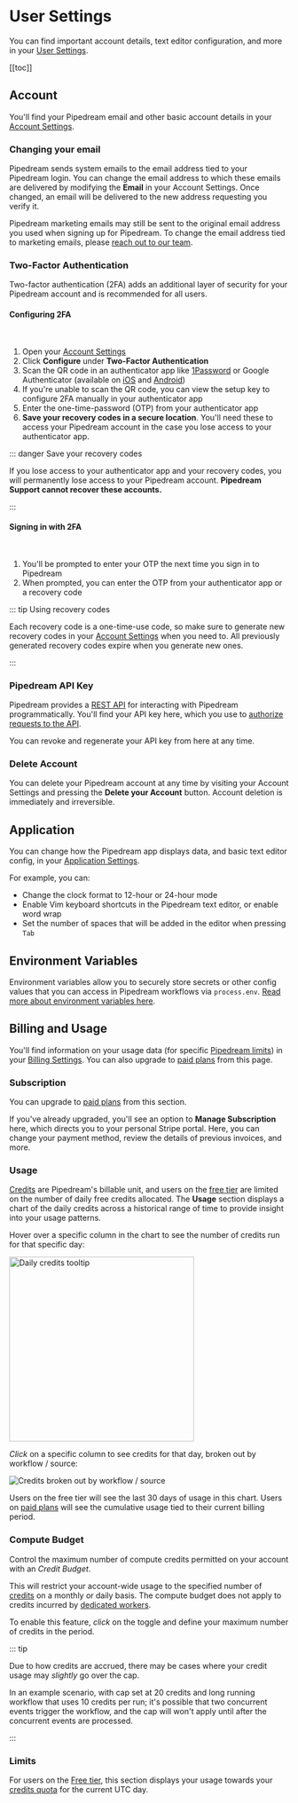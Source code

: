 # User Settings

You can find important account details, text editor configuration, and more in your [User Settings](https://pipedream.com/user).

[[toc]]

## Account

You'll find your Pipedream email and other basic account details in your [Account Settings](https://pipedream.com/user).

### Changing your email

Pipedream sends system emails to the email address tied to your Pipedream login. You can change the email address to which these emails are delivered by modifying the **Email** in your Account Settings. Once changed, an email will be delivered to the new address requesting you verify it.

Pipedream marketing emails may still be sent to the original email address you used when signing up for Pipedream. To change the email address tied to marketing emails, please [reach out to our team](https://pipedream.com/support).


### Two-Factor Authentication

Two-factor authentication (2FA) adds an additional layer of security for your Pipedream account and is recommended for all users.

#### Configuring 2FA
<br>

1. Open your [Account Settings](https://pipedream.com/user)
2. Click **Configure** under **Two-Factor Authentication**
3. Scan the QR code in an authenticator app like [1Password](https://1password.com/) or Google Authenticator (available on [iOS](https://apps.apple.com/us/app/google-authenticator/id388497605) and [Android](https://play.google.com/store/apps/details?id=com.google.android.apps.authenticator2&hl=en_US&gl=US))
4. If you're unable to scan the QR code, you can view the setup key to configure 2FA manually in your authenticator app
5. Enter the one-time-password (OTP) from your authenticator app
6. **Save your recovery codes in a secure location**. You'll need these to access your Pipedream account in the case you lose access to your authenticator app.

::: danger Save your recovery codes

If you lose access to your authenticator app and your recovery codes, you will permanently lose access to your Pipedream account. **Pipedream Support cannot recover these accounts.**

:::

#### Signing in with 2FA

<br>

1. You'll be prompted to enter your OTP the next time you sign in to Pipedream
2. When prompted, you can enter the OTP from your authenticator app or a recovery code

::: tip Using recovery codes

Each recovery code is a one-time-use code, so make sure to generate new recovery codes in your [Account Settings](https://pipedream.com/user) when you need to. All previously generated recovery codes expire when you generate new ones.

:::

### Pipedream API Key

Pipedream provides a [REST API](/api/) for interacting with Pipedream programmatically. You'll find your API key here, which you use to [authorize requests to the API](/api/auth/).

You can revoke and regenerate your API key from here at any time.

### Delete Account

You can delete your Pipedream account at any time by visiting your Account Settings and pressing the **Delete your Account** button. Account deletion is immediately and irreversible.

## Application

You can change how the Pipedream app displays data, and basic text editor config, in your [Application Settings](https://pipedream.com/settings/app).

For example, you can:

- Change the clock format to 12-hour or 24-hour mode
- Enable Vim keyboard shortcuts in the Pipedream text editor, or enable word wrap
- Set the number of spaces that will be added in the editor when pressing `Tab`

## Environment Variables

Environment variables allow you to securely store secrets or other config values that you can access in Pipedream workflows via `process.env`. [Read more about environment variables here](/environment-variables/).

## Billing and Usage

You'll find information on your usage data (for specific [Pipedream limits](/limits/)) in your [Billing Settings](https://pipedream.com/settings/billing). You can also upgrade to [paid plans](https://pipedream.com/pricing) from this page.

### Subscription

You can upgrade to [paid plans](https://pipedream.com/pricing) from this section.

If you've already upgraded, you'll see an option to **Manage Subscription** here, which directs you to your personal Stripe portal. Here, you can change your payment method, review the details of previous invoices, and more.

### Usage

[Credits](/pricing/#credits) are Pipedream's billable unit, and users on the [free tier](/pricing/#free-tier) are limited on the number of daily free credits allocated. The **Usage** section displays a chart of the daily credits across a historical range of time to provide insight into your usage patterns.

Hover over a specific column in the chart to see the number of credits run for that specific day:

<div>
<img width="333" alt="Daily credits tooltip" src="./images/daily-invocations-tooltip.png">
</div>

_Click_ on a specific column to see credits for that day, broken out by workflow / source:

<div>
<img alt="Credits broken out by workflow / source" src="./images/usage-by-resource.png">
</div>

Users on the free tier will see the last 30 days of usage in this chart. Users on [paid plans](https://pipedream.com/pricing) will see the cumulative usage tied to their current billing period.

### Compute Budget

Control the maximum number of compute credits permitted on your account with an _Credit Budget_.

This will restrict your account-wide usage to the specified number of [credits](/pricing/#credits) on a monthly or daily basis. The compute budget does not apply to credits incurred by [dedicated workers](/workflows/settings/#eliminate-cold-starts).

To enable this feature, _click_ on the toggle and define your maximum number of credits in the period.

::: tip

Due to how credits are accrued, there may be cases where your credit usage may _slightly_ go over the cap.

In an example scenario, with cap set at 20 credits and long running workflow that uses 10 credits per run; it's possible that two concurrent events trigger the workflow, and the cap will won't apply until after the concurrent events are processed.

:::

### Limits

For users on the [Free tier](/pricing/#free-tier), this section displays your usage towards your [credits quota](/limits/#daily-credits-limit) for the current UTC day.

<Footer />
